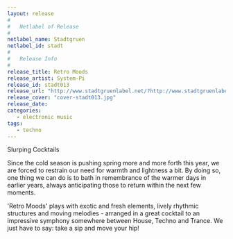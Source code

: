 ```yaml
---
layout: release
#
#   Netlabel of Release
#
netlabel_name: Stadtgruen
netlabel_id: stadt
#
#   Release Info
#
release_title: Retro Moods
release_artist: System-Pi
release_id: stadt013
release_url: "http://www.stadtgruenlabel.net/?http://www.stadtgruenlabel.net/index.php?locator=releases&id=28"
release_cover: "cover-stadt013.jpg"
release_date: 
categories:
   - electronic music
tags:
   - techno
---
```

Slurping Cocktails

Since the cold season is pushing spring more and more forth this year, we are forced to restrain our need for warmth and lightness a bit. By doing so, one thing we can do is to bath in remembrance of the warmer days in earlier years, always anticipating those to return within the next few moments.

'Retro Moods' plays with exotic and fresh elements, lively rhythmic structures and moving melodies - arranged in a great cocktail to an impressive symphony somewhere between House, Techno and Trance. We just have to say: take a sip and move your hip!